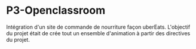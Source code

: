 # P3-Openclassroom

Intégration d'un site de commande de nourriture façon uberEats. 
L'objectif du projet était de crée tout un ensemble d'animation à partir des directives du projet.
